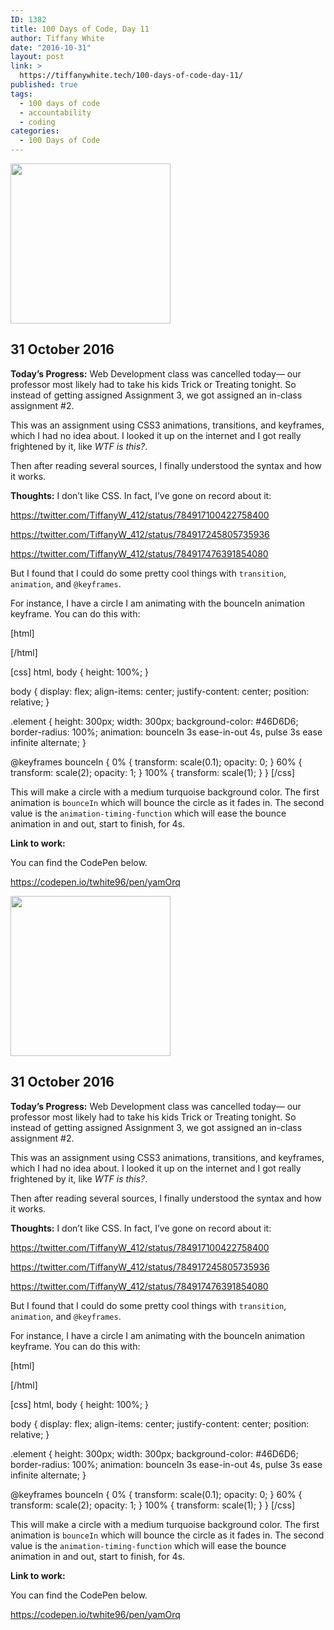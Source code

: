 ```yaml
---
ID: 1382
title: 100 Days of Code, Day 11
author: Tiffany White
date: "2016-10-31"
layout: post
link: >
  https://tiffanywhite.tech/100-days-of-code-day-11/
published: true
tags:
  - 100 days of code
  - accountability
  - coding
categories:
  - 100 Days of Code
---
```



<img class="size-full wp-image-1381 aligncenter" src="https://helloburgh.me/wp-content/uploads/2016/10/code-optimization-xxl-5.png" width="256" height="256" />

## 31 October 2016

**Today’s Progress:**
Web Development class was cancelled today— our professor most likely had to take his kids Trick or Treating tonight. So instead of getting assigned Assignment 3, we got assigned an in-class assignment #2.

This was an assignment using CSS3 animations, transitions, and keyframes, which I had no idea about. I looked it up on the internet and I got really frightened by it, like *WTF is this?*.

Then after reading several sources, I finally understood the syntax and how it works.

**Thoughts:**
I don’t like CSS. In fact, I’ve gone on record about it:

https://twitter.com/TiffanyW_412/status/784917100422758400

https://twitter.com/TiffanyW_412/status/784917245805735936

https://twitter.com/TiffanyW_412/status/784917476391854080

But I found that I could do some pretty cool things with `transition`, `animation`, and `@keyframes`.

For instance, I have a circle I am animating with the bounceIn animation keyframe. You can do this with:

[html]
<div class="element"></div>
[/html]

[css]
html, body {
height: 100%;
}

body {
display: flex;
align-items: center;
justify-content: center;
position: relative;
}

.element {
height: 300px;
width: 300px;
background-color: #46D6D6;
border-radius: 100%;
animation: bounceIn 3s ease-in-out 4s, pulse 3s ease infinite alternate;
}

@keyframes bounceIn {
0% {
transform: scale(0.1);
opacity: 0;
}
60% {
transform: scale(2);
opacity: 1;
}
100% {
transform: scale(1);
}
}
[/css]

This will make a circle with a medium turquoise background color. The first animation is `bounceIn` which will bounce the circle as it fades in. The second value is the `animation-timing-function` which will ease the bounce animation in and out, start to finish, for 4s.

**Link to work:**

You can find the CodePen below.

https://codepen.io/twhite96/pen/yamOrq




<img class="size-full wp-image-1381 aligncenter" src="https://helloburgh.me/wp-content/uploads/2016/10/code-optimization-xxl-5.png" width="256" height="256" />

## 31 October 2016

**Today’s Progress:**
Web Development class was cancelled today— our professor most likely had to take his kids Trick or Treating tonight. So instead of getting assigned Assignment 3, we got assigned an in-class assignment #2.

This was an assignment using CSS3 animations, transitions, and keyframes, which I had no idea about. I looked it up on the internet and I got really frightened by it, like *WTF is this?*.

Then after reading several sources, I finally understood the syntax and how it works.

**Thoughts:**
I don’t like CSS. In fact, I’ve gone on record about it:

https://twitter.com/TiffanyW_412/status/784917100422758400

https://twitter.com/TiffanyW_412/status/784917245805735936

https://twitter.com/TiffanyW_412/status/784917476391854080

But I found that I could do some pretty cool things with `transition`, `animation`, and `@keyframes`.

For instance, I have a circle I am animating with the bounceIn animation keyframe. You can do this with:

[html]
<div class="element"></div>
[/html]

[css]
html, body {
height: 100%;
}

body {
display: flex;
align-items: center;
justify-content: center;
position: relative;
}

.element {
height: 300px;
width: 300px;
background-color: #46D6D6;
border-radius: 100%;
animation: bounceIn 3s ease-in-out 4s, pulse 3s ease infinite alternate;
}

@keyframes bounceIn {
0% {
transform: scale(0.1);
opacity: 0;
}
60% {
transform: scale(2);
opacity: 1;
}
100% {
transform: scale(1);
}
}
[/css]

This will make a circle with a medium turquoise background color. The first animation is `bounceIn` which will bounce the circle as it fades in. The second value is the `animation-timing-function` which will ease the bounce animation in and out, start to finish, for 4s.

**Link to work:**

You can find the CodePen below.

https://codepen.io/twhite96/pen/yamOrq





&nbsp;